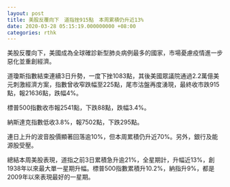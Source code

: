 ```yaml
---
layout: post
title: 美股反覆向下　道指挫915點　本周累積仍升近13%
date: 2020-03-28 05:15:19.000000000 +08:00
categories: rthk
---
```


美股反覆向下，美國成為全球確診新型肺炎病例最多的國家，市場憂慮疫情進一步惡化並重創經濟。

道瓊斯指數結束連續3日升勢，一度下挫1083點，其後美國眾議院通過2.2萬億美元刺激經濟方案，指數曾收窄跌幅至225點，尾市沽盤再度湧現，最終收市跌915點，報21636點，跌幅4%。

標普500指數收市報2541點，下跌88點，跌幅3.4%。

納斯達克指數低收3.8%，報7502點，下跌295點。

連日上升的波音股價顯著回落逾10%，但本周累積仍升近70%。另外，銀行及能源股受壓。

總結本周美股表現，道指之前3日累積急升逾21%，全星期計，升幅近13%，創1938年以來最大單一星期升幅。標普500指數累積升10.2%，納指升9%，都是2009年以來表現最好的一星期。
